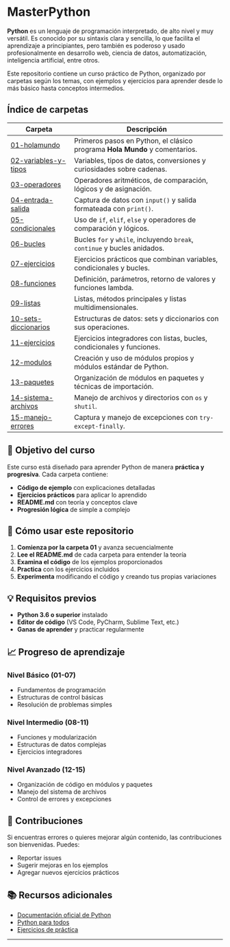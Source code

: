 # MasterPython

**Python** es un lenguaje de programación interpretado, de alto nivel y muy versátil. Es conocido por su sintaxis clara y sencilla, lo que facilita el aprendizaje a principiantes, pero también es poderoso y usado profesionalmente en desarrollo web, ciencia de datos, automatización, inteligencia artificial, entre otros.

Este repositorio contiene un curso práctico de Python, organizado por carpetas según los temas, con ejemplos y ejercicios para aprender desde lo más básico hasta conceptos intermedios.

## Índice de carpetas

| Carpeta | Descripción |
|---------|-------------|
| [01-holamundo](01-holamundo/) | Primeros pasos en Python, el clásico programa **Hola Mundo** y comentarios. |
| [02-variables-y-tipos](02-variables-y-tipos/) | Variables, tipos de datos, conversiones y curiosidades sobre cadenas. |
| [03-operadores](03-operadores/) | Operadores aritméticos, de comparación, lógicos y de asignación. |
| [04-entrada-salida](04-entrada-salida/) | Captura de datos con `input()` y salida formateada con `print()`. |
| [05-condicionales](05-condicionales/) | Uso de `if`, `elif`, `else` y operadores de comparación y lógicos. |
| [06-bucles](06-bucles/) | Bucles `for` y `while`, incluyendo `break`, `continue` y bucles anidados. |
| [07-ejercicios](07-ejercicios/) | Ejercicios prácticos que combinan variables, condicionales y bucles. |
| [08-funciones](08-funciones/) | Definición, parámetros, retorno de valores y funciones lambda. |
| [09-listas](09-listas/) | Listas, métodos principales y listas multidimensionales. |
| [10-sets-diccionarios](10-sets-diccionarios/) | Estructuras de datos: sets y diccionarios con sus operaciones. |
| [11-ejercicios](11-ejercicios/) | Ejercicios integradores con listas, bucles, condicionales y funciones. |
| [12-modulos](12-modulos/) | Creación y uso de módulos propios y módulos estándar de Python. |
| [13-paquetes](13-paquetes/) | Organización de módulos en paquetes y técnicas de importación. |
| [14-sistema-archivos](14-sistema-archivos/) | Manejo de archivos y directorios con `os` y `shutil`. |
| [15-manejo-errores](15-manejo-errores/) | Captura y manejo de excepciones con `try-except-finally`. |

## 🎯 Objetivo del curso

Este curso está diseñado para aprender Python de manera **práctica y progresiva**. Cada carpeta contiene:

- **Código de ejemplo** con explicaciones detalladas
- **Ejercicios prácticos** para aplicar lo aprendido  
- **README.md** con teoría y conceptos clave
- **Progresión lógica** de simple a complejo

## 🚀 Cómo usar este repositorio

1. **Comienza por la carpeta 01** y avanza secuencialmente
2. **Lee el README.md** de cada carpeta para entender la teoría
3. **Examina el código** de los ejemplos proporcionados
4. **Practica** con los ejercicios incluidos
5. **Experimenta** modificando el código y creando tus propias variaciones

## 💡 Requisitos previos

- **Python 3.6 o superior** instalado
- **Editor de código** (VS Code, PyCharm, Sublime Text, etc.)
- **Ganas de aprender** y practicar regularmente

## 📈 Progreso de aprendizaje

### **Nivel Básico (01-07)**
- Fundamentos de programación
- Estructuras de control básicas
- Resolución de problemas simples

### **Nivel Intermedio (08-11)**
- Funciones y modularización
- Estructuras de datos complejas
- Ejercicios integradores

### **Nivel Avanzado (12-15)**
- Organización de código en módulos y paquetes
- Manejo del sistema de archivos
- Control de errores y excepciones

## 🤝 Contribuciones

Si encuentras errores o quieres mejorar algún contenido, las contribuciones son bienvenidas. Puedes:
- Reportar issues
- Sugerir mejoras en los ejemplos
- Agregar nuevos ejercicios prácticos

## 📚 Recursos adicionales

- [Documentación oficial de Python](https://docs.python.org/3/)
- [Python para todos](https://pythonparatodos.es/)
- [Ejercicios de práctica](https://www.hackerrank.com/domains/python)

---